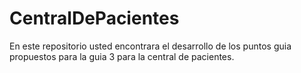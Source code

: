 # CentralDePacientes
En este repositorio usted encontrara el desarrollo de los puntos guia propuestos para la guia 3 para la central de pacientes. 
